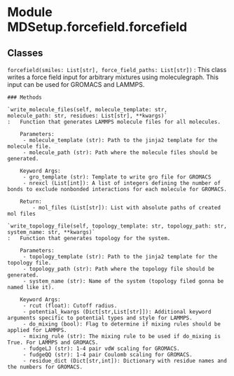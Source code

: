 Module MDSetup.forcefield.forcefield
====================================

Classes
-------

`forcefield(smiles: List[str], force_field_paths: List[str])`
:   This class writes a force field input for arbitrary mixtures using moleculegraph. This input can be used for GROMACS and LAMMPS.

    ### Methods

    `write_molecule_files(self, molecule_template: str, molecule_path: str, residues: List[str], **kwargs)`
    :   Function that generates LAMMPS molecule files for all molecules.
        
        Parameters:
         - molecule_template (str): Path to the jinja2 template for the molecule file.
         - molecule_path (str): Path where the molecule files should be generated.
        
        Keyword Args:
         - gro_template (str): Template to write gro file for GROMACS
         - nrexcl (List[int]): A list of integers defining the number of bonds to exclude nonbonded interactions for each molecule for GROMACS.
        
        Return:
            - mol_files (List[str]): List with absolute paths of created mol files

    `write_topology_file(self, topology_template: str, topology_path: str, system_name: str, **kwargs)`
    :   Function that generates topology for the system.
        
        Parameters:
         - topology_template (str): Path to the jinja2 template for the topology file.
         - topology_path (str): Path where the topology file should be generated.
         - system_name (str): Name of the system (topology filed gonna be named like it).
        
        Keyword Args:
         - rcut (float): Cutoff radius.
         - potential_kwargs (Dict[str,List[str]]): Additional keyword arguments specific to potential types and style for LAMMPS.
         - do_mixing (bool): Flag to determine if mixing rules should be applied for LAMMPS.
         - mixing_rule (str): The mixing rule to be used if do_mixing is True. For LAMMPS and GROMACS.
         - fudgeLJ (str): 1-4 pair vdW scaling for GROMACS.
         - fudgeQQ (str): 1-4 pair Coulomb scaling for GROMACS.
         - residue_dict (Dict[str,int]): Dictionary with residue names and the numbers for GROMACS.
